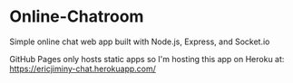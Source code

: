 # Online-Chatroom
Simple online chat web app built with Node.js, Express, and Socket.io

GitHub Pages only hosts static apps so I'm hosting this app on Heroku at: 
https://ericjiminy-chat.herokuapp.com/
